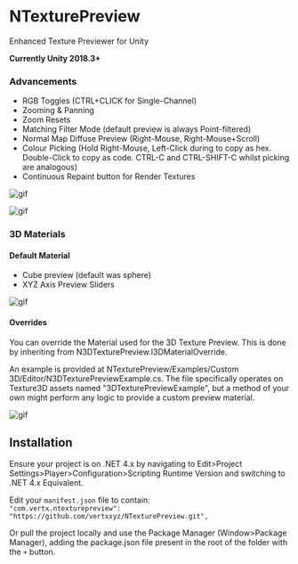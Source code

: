 # NTexturePreview
Enhanced Texture Previewer for Unity

**Currently Unity 2018.3+**

### Advancements

- RGB Toggles (CTRL+CLICK for Single-Channel)
- Zooming & Panning
- Zoom Resets
- Matching Filter Mode (default preview is always Point-filtered)
- Normal Map Diffuse Preview (Right-Mouse, Right-Mouse+Scroll)
- Colour Picking (Hold Right-Mouse, Left-Click during to copy as hex. Double-Click to copy as code. CTRL-C and CTRL-SHIFT-C whilst picking are analogous)
- Continuous Repaint button for Render Textures

![gif](http://vertx.xyz/Images/NTexturePreview/2dTexturePreview2.gif)

![gif](http://vertx.xyz/Images/NTexturePreview/NormalMapPreview2.gif)

### 3D Materials

#### Default Material
- Cube preview (default was sphere)
- XYZ Axis Preview Sliders

![gif](http://vertx.xyz/Images/NTexturePreview/3dTexturePreview4.gif)

#### Overrides
You can override the Material used for the 3D Texture Preview. This is done by inheriting from N3DTexturePreview.I3DMaterialOverride.

An example is provided at NTexturePreview/Examples/Custom 3D/Editor/N3DTexturePreviewExample.cs. The file specifically operates on Texture3D assets named "3DTexturePreviewExample", but a method of your own might perform any logic to provide a custom preview material.

![gif](http://vertx.xyz/Images/NTexturePreview/3dTexturePreview2.gif)


## Installation
Ensure your project is on .NET 4.x by navigating to Edit>Project Settings>Player>Configuration>Scripting Runtime Version and switching to .NET 4.x Equivalent.

Edit your `manifest.json` file to contain:  
`"com.vertx.ntexturepreview": "https://github.com/vertxxyz/NTexturePreview.git",`

Or pull the project locally and use the Package Manager (Window>Package Manager), adding the package.json file present in the root of the folder with the `+` button.
